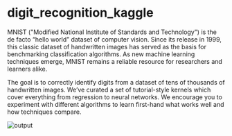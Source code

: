 # digit_recognition_kaggle
MNIST ("Modified National Institute of Standards and Technology") is the de facto “hello world” dataset of computer vision. Since its release in 1999, this classic dataset of handwritten images has served as the basis for benchmarking classification algorithms. As new machine learning techniques emerge, MNIST remains a reliable resource for researchers and learners alike.

The goal is to correctly identify digits from a dataset of tens of thousands of handwritten images. We’ve curated a set of tutorial-style kernels which cover everything from regression to neural networks. We encourage you to experiment with different algorithms to learn first-hand what works well and how techniques compare.

![output](https://github.com/Abhisekguha/digit_recognition_kaggle/assets/119780796/4ef87cc1-4b30-49af-b401-feffbccac987)

